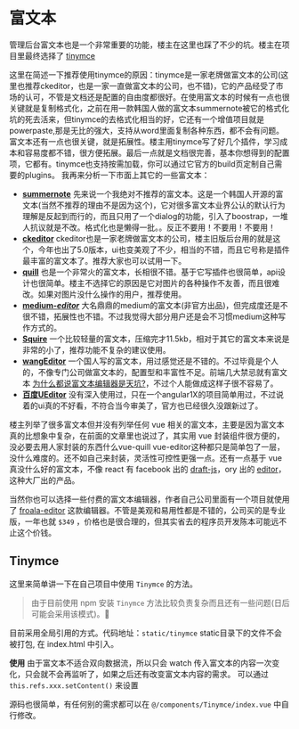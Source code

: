 # 富文本

管理后台富文本也是一个非常重要的功能，楼主在这里也踩了不少的坑。楼主在项目里最终选择了 [tinymce](https://github.com/tinymce/tinymce)

这里在简述一下推荐使用tinymce的原因：tinymce是一家老牌做富文本的公司(这里也推荐ckeditor，也是一家一直做富文本的公司，也不错)，它的产品经受了市场的认可，不管是文档还是配置的自由度都很好。在使用富文本的时候有一点也很关键就是复制格式化，之前在用一款韩国人做的富文本summernote被它的格式化坑的死去活来，但tinymce的去格式化相当的好，它还有一个增值项目就是powerpaste,那是无比的强大，支持从word里面复制各种东西，都不会有问题。富文本还有一点也很关键，就是拓展性。楼主用tinymce写了好几个插件，学习成本和容易度都不错，很方便拓展。最后一点就是文档很完善，基本你想得到的配置项，它都有。tinymce也支持按需加载，你可以通过它官方的build页定制自己需要的plugins。
我再来分析一下市面上其它的一些富文本：
* **[summernote](https://github.com/summernote/summernote)** 先来说一个我绝对不推荐的富文本。这是一个韩国人开源的富文本(当然不推荐的理由不是因为这个)，它对很多富文本业界公认的默认行为理解是反起到而行的，而且只用了一个dialog的功能，引入了boostrap，一堆人抗议就是不改。格式化也是懒得一批。。反正不要用！不要用！不要用！
* **[ckeditor](https://github.com/galetahub/ckeditor)** ckeditor也是一家老牌做富文本的公司，楼主旧版后台用的就是这个，今年也出了5.0版本，ui也变美观了不少，相当的不错，而且它号称是插件最丰富的富文本了。推荐大家也可以试用一下。
* **[quill](https://github.com/quilljs/quill)** 也是一个非常火的富文本，长相很不错。基于它写插件也很简单，api设计也很简单。楼主不选择它的原因是它对图片的各种操作不友善，而且很难改。如果对图片没什么操作的用户，推荐使用。
* **[medium-*editor*](https://github.com/yabwe/medium-editor)** 大名鼎鼎的medium的富文本(非官方出品)，但完成度还是不很不错，拓展性也不错。不过我觉得大部分用户还是会不习惯medium这种写作方式的。
* **[Squire](https://github.com/neilj/Squire)** 一个比较轻量的富文本，压缩完才11.5kb，相对于其它的富文本来说是非常的小了，推荐功能不复杂的建议使用。
* **[wangEditor](https://github.com/wangfupeng1988/wangEditor)** 一个国人写的富文本，用过感觉还是不错的。不过毕竟是个人的，不像专门公司做富文本的，配置型和丰富性不足。前端几大禁忌就有富文本 [为什么都说富文本编辑器是天坑?](https://www.zhihu.com/question/38699645)，不过个人能做成这样子很不容易了。
* **[百度UEditor](http://ueditor.baidu.com/website/index.html)** 没有深入使用过，只在一个angular1X的项目简单用过，不过说着的ui真的不好看，不符合当今审美了，官方也已经很久没跟新过了。

楼主列举了很多富文本但并没有列举任何 vue 相关的富文本，主要是因为富文本真的比想象中复杂，在前面的文章里也说过了，其实用 vue 封装组件很方便的，没必要去用人家封装的东西什么vue-quill vue-editor这种都只是简单包了一层，没什么难度的。还不如自己来封装，灵活性可控性更强一点。还有一点基于 vue 真没什么好的富文本，不像 react 有 facebook 出的 [draft-js](https://github.com/facebook/draft-js)，ory 出的 [editor](https://github.com/ory/editor)，这种大厂出的产品。


当然你也可以选择一些付费的富文本编辑器，作者自己公司里面有一个项目就使用了 [froala-editor](https://www.froala.com/wysiwyg-editor) 这款编辑器。不管是美观和易用性都是不错的，公司买的是专业版，一年也就 `$349` ，价格也是很合理的，但其实省去的程序员开发陈本可能远不止这个价钱。


## Tinymce
这里来简单讲一下在自己项目中使用 `Tinymce` 的方法。

> 由于目前使用 npm 安装 `Tinymce` 方法比较负责复杂而且还有一些问题(日后可能会采用该模式)。:space_invader:

目前采用全局引用的方式。代码地址：`static/tinymce` static目录下的文件不会被打包, 在 index.html 中引入。

**使用**
由于富文本不适合双向数据流，所以只会 watch 传入富文本的内容一次变化，只会就不会再监听了，如果之后还有改变富文本内容的需求。
可以通过 `this.refs.xxx.setContent()` 来设置

源码也很简单，有任何别的需求都可以在 `@/components/Tinymce/index.vue` 中自行修改。
